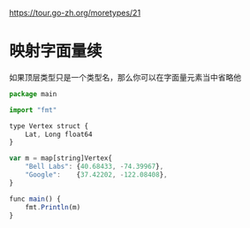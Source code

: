 https://tour.go-zh.org/moretypes/21

# 映射字面量续

如果顶层类型只是一个类型名，那么你可以在字面量元素当中省略他

```js
package main

import "fmt"

type Vertex struct {
	Lat, Long float64
}

var m = map[string]Vertex{
	"Bell Labs": {40.68433, -74.39967},
	"Google":    {37.42202, -122.08408},
}

func main() {
	fmt.Println(m)
}
```
